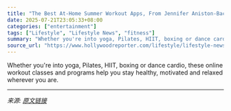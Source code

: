```yaml
---
title: "The Best At-Home Summer Workout Apps, From Jennifer Aniston-Backed Pvolve to Chris Hemsworth’s Centr and More"
date: 2025-07-21T23:05:33+08:00
categories: ["entertainment"]
tags: ["Lifestyle", "Lifestyle News", "fitness"]
summary: "Whether you're into yoga, Pilates, HIIT, boxing or dance cardio, these online workout classes and programs help you stay healthy, motivated and relaxed wherever you are."
source_url: "https://www.hollywoodreporter.com/lifestyle/lifestyle-news/best-at-home-workout-apps-1235077124/"
---
```


Whether you're into yoga, Pilates, HIIT, boxing or dance cardio, these online workout classes and programs help you stay healthy, motivated and relaxed wherever you are.

---

*来源: [原文链接](https://www.hollywoodreporter.com/lifestyle/lifestyle-news/best-at-home-workout-apps-1235077124/)*
